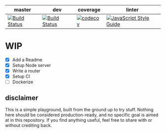 master | dev | coverage | linter 
-------|-----|----------|-------
[![Build Status](https://travis-ci.org/ubarbaxor/playground.svg?branch=master)](https://travis-ci.org/ubarbaxor/playground) | [![Build Status](https://travis-ci.org/ubarbaxor/playground.svg?branch=master)](https://travis-ci.org/ubarbaxor/playground) | [![codecov](https://codecov.io/gh/ubarbaxor/playground/branch/dev/graph/badge.svg)](https://codecov.io/gh/ubarbaxor/playground) | [![JavaScript Style Guide](https://img.shields.io/badge/code_style-standard-brightgreen.svg)](https://standardjs.com)


# WIP
- [x] Add a Readme
- [x] Setup Node server
- [x] Write a router
- [x] Setup CI
- [ ] Dockerize

## disclaimer
This is a simple playground, built from the ground up to try stuff. Nothing here should be considered production-ready, and no specific goal is aimed at in this repository.
If you find anything useful, feel free to share with or without crediting back.
